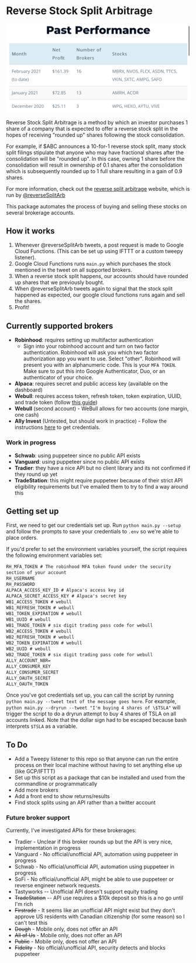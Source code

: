 # Reverse Stock Split Arbitrage

![Past performance](performance.png)

Reverse Stock Split Arbitrage is a method by which an investor purchases 1 share of a company that is expected to offer a reverse stock split in the hopes of receiving "rounded up" shares following the stock consolidation. 

For example, if $ABC announces a 10-for-1 reverse stock split, many stock split filings stipulate that anyone who may have fractional shares after the consolidation will be "rounded up". In this case, owning 1 share before the consolidation will result in ownership of 0.1 shares after the consolidation which is subsequently rounded up to 1 full share resulting in a gain of 0.9 shares.

For more information, check out the [reverse split arbitrage](https://www.reversesplitarbitrage.com/) website, which is run by [@reverseSplitArb](https://twitter.com/reverseSplitArb)

This package automates the process of buying and selling these stocks on several brokerage accounts.

## How it works

1. Whenever @reverseSplitArb tweets, a post request is made to Google Cloud Functions. (This can be set up using IFTTT or a custom tweepy listener).
2. Google Cloud Functions runs `main.py` which purchases the stock mentioned in the tweet on all supported brokers.
3. When a reverse stock split happens, our accounts should have rounded up shares that we previously bought.
4. When @reverseSplitArb tweets again to signal that the stock split happened as expected, our google cloud functions runs again and sell the shares.
5. Profit!

## Currently supported brokers

* **Robinhood**: requires setting up multifactor authentication
  * Sign into your robinhood account and turn on two factor authentication. Robinhood will ask you which two factor authorization app you want to use. Select "other". Robinhood will present you with an alphanumeric code. This is your `MFA TOKEN`. Make sure to put this into Google Authenticator, Duo, or an authenticator of your choice.
* **Alpaca**: requires secret and public access key (available on the dashboard)
* **Webull**: requires access token, refresh token, token expiration, UUID, and trade token (follow [this guide](https://github.com/tedchou12/webull/wiki/MFA-&-Security))
* **Webull** (second account) - WeBull allows for two accounts (one margin, one cash)
* **Ally Invest** (Untested, but should work in practice) - Follow the instructions [here](https://alienbrett.github.io/PyAlly/installing.html#get-the-library) to get credentials.

### Work in progress
* **Schwab**: using puppeteer since no public API exists
* **Vanguard**: using puppeteer since no public API exists
* **Tradier**: they have a nice API but no client library and its not confirmed if they round up yet
* **TradeStation**: this might require puppeteer because of their strict API eligibility requirements but I've emailed them to try to find a way around this

## Getting set up

First, we need to get our credentials set up. Run `python main.py --setup` and follow the prompts to save your credentials to `.env` so we're able to place orders.

If you'd prefer to set the environment variables yourself, the script requires the following environment variables set:
```
RH_MFA_TOKEN # The robinhood MFA token found under the security section of your account
RH_USERNAME
RH_PASSWORD
ALPACA_ACCESS_KEY_ID # Alpaca's access key id
ALPACA_SECRET_ACCESS_KEY # Alpaca's secret key
WB1_ACCESS_TOKEN # webull
WB1_REFRESH_TOKEN # webull
WB1_TOKEN_EXPIRATION # webull
WB1_UUID # webull
WB1_TRADE_TOKEN # six digit trading pass code for webull
WB2_ACCESS_TOKEN # webull
WB2_REFRESH_TOKEN # webull
WB2_TOKEN_EXPIRATION # webull
WB2_UUID # webull
WB2_TRADE_TOKEN # six digit trading pass code for webull
ALLY_ACCOUNT_NBR=
ALLY_CONSUMER_KEY
ALLY_CONSUMER_SECRET
ALLY_OAUTH_SECRET
ALLY_OAUTH_TOKEN
```

Once you've got credentials set up, you can call the script by running `python main.py --tweet text of the message goes here`. For example, `python main.py --dryrun --tweet "I'm buying 4 shares of \$TSLA"` will trigger the script to do a dryrun attempt to buy 4 shares of TSLA on all accounts linked. Note that the dollar sign had to be escaped because bash interprets `$TSLA` as a variable.

## To Do

* Add a Tweepy listener to this repo so that anyone can run the entire process on their local machine without having to set anything else up (like GCP/IFTTT)
* Set up this script as a package that can be installed and used from the commandline or programmatically
* Add more brokers 
* Add a front end to show returns/results
* Find stock splits using an API rather than a twitter account

### Future broker support

Currently, I've investigated APIs for these brokerages:
* Tradier - Unclear if this broker rounds up but the API is very nice, implementation in progress
* Vanguard - No official/unofficial API, automation using puppeteer in progress
* Schwab - No official/unofficial API, automation using puppeteer in progress
* SoFi - No official/unofficial API, might be able to use puppeteer or reverse engineer network requests.
* Tastyworks -- Unofficial API doesn't support equity trading
* ~~TradeStation~~ -- API use requires a $10k deposit so this is a no go until I'm rich
* ~~Firstrade~~ - It seems like an unofficial API might exist but they don't approve US residents with Canadian citizenship (for some reason) so I can't test this
* ~~Dough~~ - Mobile only, does not offer an API
* ~~All of Us~~ - Mobile only, does not offer an API
* ~~Public~~ - Mobile only, does not offer an API
* ~~Fidelity~~ - No official/unofficial API, security detects and blocks puppeteer
